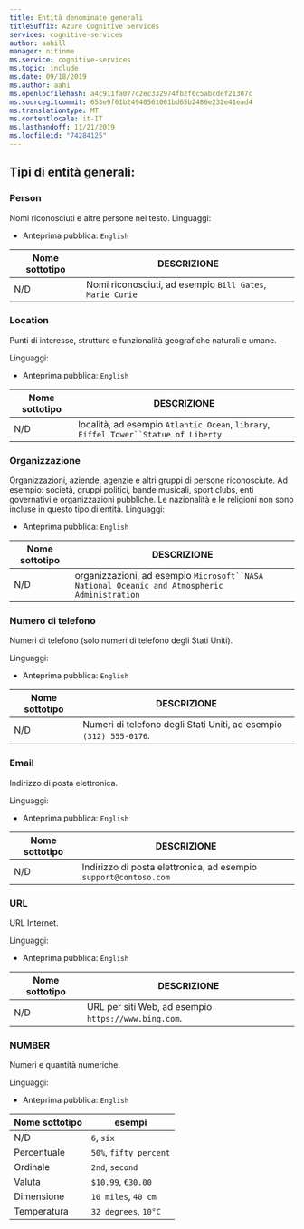 ```yaml
---
title: Entità denominate generali
titleSuffix: Azure Cognitive Services
services: cognitive-services
author: aahill
manager: nitinme
ms.service: cognitive-services
ms.topic: include
ms.date: 09/18/2019
ms.author: aahi
ms.openlocfilehash: a4c911fa077c2ec332974fb2f0c5abcdef21307c
ms.sourcegitcommit: 653e9f61b24940561061bd65b2486e232e41ead4
ms.translationtype: MT
ms.contentlocale: it-IT
ms.lasthandoff: 11/21/2019
ms.locfileid: "74284125"
---
```

## <a name="general-entity-types"></a>Tipi di entità generali:

### <a name="person"></a>Person
Nomi riconosciuti e altre persone nel testo.
Linguaggi:
* Anteprima pubblica: `English`

| Nome sottotipo | DESCRIZIONE             |
|--------------|-------------------------|
| N/D          | Nomi riconosciuti, ad esempio `Bill Gates`, `Marie Curie` |

### <a name="location"></a>Location

Punti di interesse, strutture e funzionalità geografiche naturali e umane.

Linguaggi:


* Anteprima pubblica: `English`

| Nome sottotipo | DESCRIZIONE                                                                                      |
|--------------|--------------------------------------------------------------------------------------------------|
| N/D          | località, ad esempio `Atlantic Ocean`, `library`, `Eiffel Tower``Statue of Liberty` |

### <a name="organization"></a>Organizzazione  

Organizzazioni, aziende, agenzie e altri gruppi di persone riconosciute. Ad esempio: società, gruppi politici, bande musicali, sport clubs, enti governativi e organizzazioni pubbliche. Le nazionalità e le religioni non sono incluse in questo tipo di entità. Linguaggi: 

* Anteprima pubblica: `English`

| Nome sottotipo | DESCRIZIONE                                                                                      |
|--------------|--------------------------------------------------------------------------------------------------|
| N/D          | organizzazioni, ad esempio `Microsoft``NASA` `National Oceanic and Atmospheric Administration` |

### <a name="phone-number"></a>Numero di telefono

Numeri di telefono (solo numeri di telefono degli Stati Uniti). 

Linguaggi:


* Anteprima pubblica: `English`

| Nome sottotipo | DESCRIZIONE                                  |
|----------|----------------------------------------------|
| N/D         | Numeri di telefono degli Stati Uniti, ad esempio `(312) 555-0176`. |

### <a name="email"></a>Email

Indirizzo di posta elettronica. 

Linguaggi:


* Anteprima pubblica: `English`

| Nome sottotipo | DESCRIZIONE                                  |
|----------|----------------------------------------------|
| N/D         | Indirizzo di posta elettronica, ad esempio `support@contoso.com` |

### <a name="url"></a>URL

URL Internet.

Linguaggi:


* Anteprima pubblica: `English`

| Nome sottotipo | DESCRIZIONE                                           |
|----------|-------------------------------------------------------|
| N/D         | URL per siti Web, ad esempio `https://www.bing.com`. |

###  <a name="number"></a>NUMBER

Numeri e quantità numeriche. 

Linguaggi:


* Anteprima pubblica: `English`

| Nome sottotipo    | esempi                     |
|-------------|------------------------------|
| N/D         | `6`, `six`                   |
| Percentuale  | `50%`, `fifty percent`       |
| Ordinale     | `2nd`, `second`              |
| Valuta    | `$10.99`, `€30.00`           |
| Dimensione   | `10 miles`, `40 cm`          |
| Temperatura | `32 degrees`, `10°C`         |
